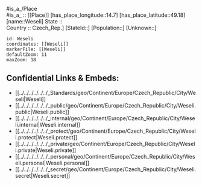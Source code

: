 ﻿---
location: [49.18,14.7] 
mapzoom: [7,12] 
mapmarker: city 
type: City
tags:
- geo/City


SpocWebEntityId: 35562
isDeleted: false
confidential: public

---
#is_a_/Place  
#is_a_ :: [[Place]] 
[has_place_longitude::14.7] 
[has_place_latitude::49.18] 
[name::Weseli] 
State ::  
Country :: Czech_Rep.] 
[StateId::] 
[Population::] 
[Unknown::] 


```leaflet
id: Weseli
coordinates: [[Weseli]] 
markerFile: [[Weseli]] 
defaultZoom: 11 
maxZoom: 18
```


## Confidential Links & Embeds: 
- [[../../../../../../_Standards/geo/Continent/Europe/Czech_Republic/City/Weseli|Weseli]] 
- [[../../../../../../_public/geo/Continent/Europe/Czech_Republic/City/Weseli.public|Weseli.public]] 
- [[../../../../../../_internal/geo/Continent/Europe/Czech_Republic/City/Weseli.internal|Weseli.internal]] 
- [[../../../../../../_protect/geo/Continent/Europe/Czech_Republic/City/Weseli.protect|Weseli.protect]] 
- [[../../../../../../_private/geo/Continent/Europe/Czech_Republic/City/Weseli.private|Weseli.private]] 
- [[../../../../../../_personal/geo/Continent/Europe/Czech_Republic/City/Weseli.personal|Weseli.personal]] 
- [[../../../../../../_secret/geo/Continent/Europe/Czech_Republic/City/Weseli.secret|Weseli.secret]] 

